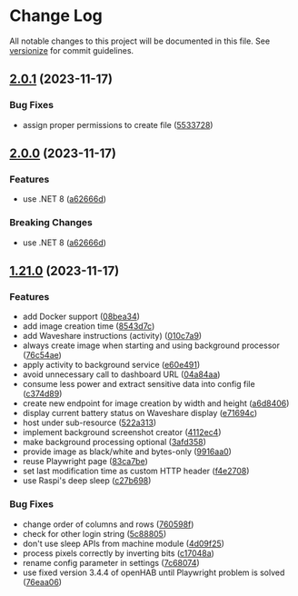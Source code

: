 # Change Log

All notable changes to this project will be documented in this file. See [versionize](https://github.com/versionize/versionize) for commit guidelines.

<a name="2.0.1"></a>
## [2.0.1](https://www.github.com/mu88/ScreenshotCreator/releases/tag/v2.0.1) (2023-11-17)

### Bug Fixes

* assign proper permissions to create file ([5533728](https://www.github.com/mu88/ScreenshotCreator/commit/5533728787a366d93000e481e8545d86b3915e14))

<a name="2.0.0"></a>
## [2.0.0](https://www.github.com/mu88/ScreenshotCreator/releases/tag/v2.0.0) (2023-11-17)

### Features

* use .NET 8 ([a62666d](https://www.github.com/mu88/ScreenshotCreator/commit/a62666d7ea2d076e42535fe34debb41cda9f520c))

### Breaking Changes

* use .NET 8 ([a62666d](https://www.github.com/mu88/ScreenshotCreator/commit/a62666d7ea2d076e42535fe34debb41cda9f520c))

<a name="1.21.0"></a>
## [1.21.0](https://www.github.com/mu88/ScreenshotCreator/releases/tag/v1.21.0) (2023-11-17)

### Features

* add Docker support ([08bea34](https://www.github.com/mu88/ScreenshotCreator/commit/08bea3403e7a8b61281c379c8d21bd13b9140c67))
* add image creation time ([8543d7c](https://www.github.com/mu88/ScreenshotCreator/commit/8543d7cb1aa187c31523938db52abfeb28c9aaf6))
* add Waveshare instructions (activity) ([010c7a9](https://www.github.com/mu88/ScreenshotCreator/commit/010c7a960d6d104894c1e24dc6c5f3f0c907a058))
* always create image when starting and using background processor ([76c54ae](https://www.github.com/mu88/ScreenshotCreator/commit/76c54ae82489bb8b7f8b4c310102f50f78b296cb))
* apply activity to background service ([e60e491](https://www.github.com/mu88/ScreenshotCreator/commit/e60e4918418145e85c31aa2eac434d571e18f8cc))
* avoid unnecessary call to dashboard URL ([04a84aa](https://www.github.com/mu88/ScreenshotCreator/commit/04a84aa515e57235f7914bf305a8ec996d58bbdc))
* consume less power and extract sensitive data into config file ([c374d89](https://www.github.com/mu88/ScreenshotCreator/commit/c374d89dbd3ec8ff666bc3b113ac5daa18cfc2c5))
* create new endpoint for image creation by width and height ([a6d8406](https://www.github.com/mu88/ScreenshotCreator/commit/a6d84067e078655bbd3c10d176a6a443c44062ba))
* display current battery status on Waveshare display ([e71694c](https://www.github.com/mu88/ScreenshotCreator/commit/e71694c66a99247b5f3bdc3b8c54e46cf4c5b237))
* host under sub-resource ([522a313](https://www.github.com/mu88/ScreenshotCreator/commit/522a313c991bd48cb1992f1bd5f401d660dfb154))
* implement background screenshot creator ([4112ec4](https://www.github.com/mu88/ScreenshotCreator/commit/4112ec4ea97fc6e625a1a5a7f7b288068f55434f))
* make background processing optional ([3afd358](https://www.github.com/mu88/ScreenshotCreator/commit/3afd358dc6ee9eab33dce91efd1969063cbcc796))
* provide image as black/white and bytes-only ([9916aa0](https://www.github.com/mu88/ScreenshotCreator/commit/9916aa0eca59340ae7757e9d46de3c08b238fb44))
* reuse Playwright page ([83ca7be](https://www.github.com/mu88/ScreenshotCreator/commit/83ca7bedee3ce57a6973dbc10a6c63d12b886066))
* set last modification time as custom HTTP header ([f4e2708](https://www.github.com/mu88/ScreenshotCreator/commit/f4e2708ec4bc2f11dbf34579cb23c8ff76f615b9))
* use Raspi's deep sleep ([c27b698](https://www.github.com/mu88/ScreenshotCreator/commit/c27b698ed786b0d4a84a1b2df5e1db6a321be444))

### Bug Fixes

* change order of columns and rows ([760598f](https://www.github.com/mu88/ScreenshotCreator/commit/760598fd8799b07ef6d348e9a8982830dfb9fca6))
* check for other login string ([5c88805](https://www.github.com/mu88/ScreenshotCreator/commit/5c888055d3d4486237fd04e115beb872ae9a122c))
* don't use sleep APIs from machine module ([4d09f25](https://www.github.com/mu88/ScreenshotCreator/commit/4d09f255dabee39cf638809368dfc551a5384f7b))
* process pixels correctly by inverting bits ([c17048a](https://www.github.com/mu88/ScreenshotCreator/commit/c17048a8acfe2910598efc9a0704fffbe3f3ae83))
* rename config parameter in settings ([7c68074](https://www.github.com/mu88/ScreenshotCreator/commit/7c68074dd512131ec51744df92fb2b32a6a32b5d))
* use fixed version 3.4.4 of openHAB until Playwright problem is solved ([76eaa06](https://www.github.com/mu88/ScreenshotCreator/commit/76eaa06daee02bc81be3b3bfa90ad038b2009888))


